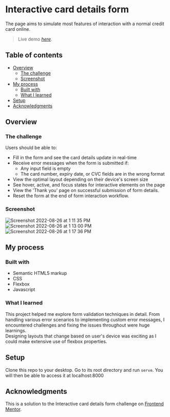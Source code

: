 # Interactive card details form

The page aims to simulate most features of interaction with a normal credit card online. 
> Live demo [_here_](https://impriyashankar.github.io/interactive-cards/).

## Table of contents

- [Overview](#overview)
  - [The challenge](#the-challenge)
  - [Screenshot](#screenshot)
- [My process](#my-process)
  - [Built with](#built-with)
  - [What I learned](#what-i-learned)
- [Setup](#setup)
- [Acknowledgments](#acknowledgments)

## Overview

### The challenge

Users should be able to:

- Fill in the form and see the card details update in real-time
- Receive error messages when the form is submitted if:
  - Any input field is empty
  - The card number, expiry date, or CVC fields are in the wrong format
- View the optimal layout depending on their device's screen size
- See hover, active, and focus states for interactive elements on the page
- View the 'Thank you' page on successful submission of form details.
- Reset the form at the end of form interaction workflow.

### Screenshot

![Screenshot 2022-08-26 at 1 11 35 PM](https://user-images.githubusercontent.com/20161096/186892275-e3ab5a13-f13c-45a4-bdd2-c36bf6aec2f8.png)
![Screenshot 2022-08-26 at 1 13 00 PM](https://user-images.githubusercontent.com/20161096/186892294-1dfc958f-e2df-4844-a79b-706b52cf5558.png)
![Screenshot 2022-08-26 at 1 17 36 PM](https://user-images.githubusercontent.com/20161096/186892297-368d5b08-68cc-4bda-9d37-2a6260a4bf72.png)




## My process

### Built with

- Semantic HTML5 markup
- CSS 
- Flexbox
- Javascript

### What I learned

This project helped me explore form validation techniques in detail. From handling various error scenarios to implementing custom error messages, I encountered challenges and fixing the issues throughout were huge learnings.<br>Designing layouts that change based on user's device was exciting as I could make extensive use of flexbox properties. 

## Setup

Clone this repo to your desktop. Go to its root directory and run `serve`. You will then be able to access it at localhost:8000


## Acknowledgments

This is a solution to the Interactive card details form challenge on  [Frontend Mentor](https://www.frontendmentor.io/challenges/interactive-card-details-form-XpS8cKZDWw). 

